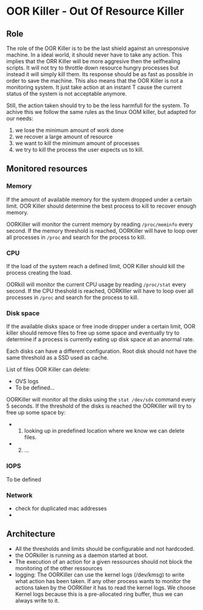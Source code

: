 # OOR Killer - Out Of Resource Killer

## Role
The role of the OOR Killer is to be the last shield against an unresponsive machine.
In a ideal world, it should never have to take any action. This implies that the ORR Killer will be more aggresive then the selfhealing scripts.
It will not try to throttle down resource hungry processes but instead it will simply kill them. Its response should be as fast as possible in order to save the machine.
This also means that the OOR Killer is not a monitoring system. It just take action at an instant T cause the current status of the system is not acceptable anymore.

Still, the action taken should try to be the less harmfull for the system. To achive this we follow the same rules as the linux OOM killer, but adapted for our needs:

1. we lose the minimum amount of work done
2. we recover a large amount of resource
3. we want to kill the minimum amount of processes
4. we try to kill the process the user expects us to kill.

## Monitored resources

### Memory
If the amount of available memory for the system dropped under a certain limit. OOR Killer should determine the best process to kill to recover enough memory.

OORKiller will monitor the current memory by reading `/proc/meminfo` every second.
If the memory threshold is reached, OORKiller will have to loop over all processes in `/proc` and search for the process to kill.

### CPU
If the load of the system reach a defined limit, OOR Killer should kill the process creating the load.

OORkill will monitor the current CPU usage by reading `/proc/stat` every second.
If the CPU theshold is reached, OORKIller will have to loop over all processes in `/proc` and search for the process to kill.

### Disk space
If the available disks space or free inode dropper under a certain limit, OOR killer should remove files to free up some space and eventually try to determine if a process is currently eating up disk space at an anormal rate.

Each disks can have a different configuration. Root disk should not have the same threshold as a SSD used as cache.

List of files OOR Killer can delete:
- OVS logs
- To be defined...

OORKiller will monitor all the disks using the `stat /dev/sdx` command every 5 seconds.
If the threshold of the disks is reached the OORKiller will try to free up some space by:
- 1. looking up in predefined location where we know we can delete files.
- 2. ...


### IOPS
To be defined

### Network
- check for duplicated mac addresses
- 

## Architecture
- All the thresholds and limits should be configurable and not hardcoded.
- the OORkiller is running as a daemon started at boot.
- The execution of an action for a given ressources should not block the monitoring of the other ressources
- logging: The OORKiller can use the kernel logs (/dev/kmsg) to write what action has been taken. If any other process wants to monitor the actions taken by the OORKiller it has to read the kernel logs. We choose Kernel logs because this is a pre-allocated ring buffer, thus we can always write to it.
